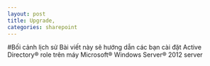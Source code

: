 ```yaml
---
layout: post
title: Upgrade,
categories: sharepoint
---
```


#Bối cảnh lịch sử
Bài viết này sẽ hướng dẫn các bạn cài đặt Active Directory® role trên máy Microsoft® Windows Server® 2012 server



